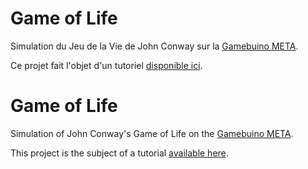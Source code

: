 # Game of Life

Simulation du Jeu de la Vie de John Conway sur la [Gamebuino META](https://gamebuino.com/).

Ce projet fait l'objet d'un tutoriel [disponible ici](https://iw4rr10r.github.io/gb-game-of-life/).

# Game of Life

Simulation of John Conway's Game of Life on the [Gamebuino META](https://gamebuino.com/).

This project is the subject of a tutorial [available here](https://iw4rr10r.github.io/gb-game-of-life/).